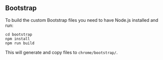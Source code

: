 ## Bootstrap

To build the custom Bootstrap files you need to have Node.js installed and run:

```shell
cd bootstrap
npm install
npm run build
```

This will generate and copy files to `chrome/bootstrap/`.
